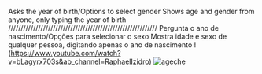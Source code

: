 Asks the year of birth/Options to select gender
Shows age and gender from anyone, only typing the year of birth
////////////////////////////////////////////////////////////
Pergunta o ano de nascimento/Opções para selecionar o sexo
Mostra idade e sexo de qualquer pessoa, digitando apenas o ano de nascimento
!(https://www.youtube.com/watch?v=bLagyrx703s&ab_channel=RaphaelIzidro)
![ageche](https://github.com/raphaelizidro/jsprojects/assets/148289580/b741fc04-3a27-48b2-b04b-13b88ce7bb72)
